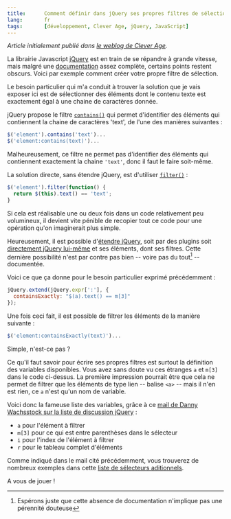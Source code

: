 ```yaml
--- 
title:      Comment définir dans jQuery ses propres filtres de sélection 
lang:       fr 
tags:       [développement, Clever Age, jQuery, JavaScript]
---
```


*Article initialement publié dans [le weblog de Clever Age](http://www.clever-age.com/veille/blog/comment-definir-dans-jquery-ses-propres-filtres-de-selection.html).*

La librairie Javascript [jQuery](http://jquery.com/) est en train de se répandre à grande vitesse, mais malgré une [documentation](http://docs.jquery.com/Main_Page) assez complète, certains points restent obscurs. Voici par exemple comment créer votre propre filtre de sélection.


Le besoin particulier qui m'a conduit à trouver la solution que je vais exposer ici est de sélectionner des éléments dont le contenu texte est exactement égal à une chaine de caractères donnée.

jQuery propose le filtre [`contains()`](http://docs.jquery.com/DOM/Traversing#contains.28_str_.29) qui permet d'identifier des éléments qui contiennent la chaine de caractères 'text', de l'une des manières suivantes :

```javascript
$('element').contains('text')...
$('element:contains(text)')...
```

Malheureusement, ce filtre ne permet pas d'identifier des éléments qui contiennent exactement la chaine `'text'`, donc il faut le faire soit-même.

La solution directe, sans étendre jQuery, est d'utiliser [`filter()`](http://docs.jquery.com/DOM/Traversing#filter.28_expression_.29) :

```javascript
$('element').filter(function() {
  return $(this).text() == 'text';
}
```

Si cela est réalisable une ou deux fois dans un code relativement peu volumineux, il devient vite pénible de recopier tout ce code pour une opération qu'on imaginerait plus simple.

Heureusement, il est possible d'[étendre jQuery](http://docs.jquery.com/Plugins/Authoring), soit par des plugins soit [directement jQuery lui-même](http://docs.jquery.com/Plugins/Authoring#Using_jQuery.extend_to_extend_jQuery_itself) et ses éléments, dont ses filtres. Cette dernière possibilité n'est par contre pas bien -- voire pas du tout[^1] -- documentée.

Voici ce que ça donne pour le besoin particulier exprimé précédemment :

```javascript
jQuery.extend(jQuery.expr[':'], {
  containsExactly: "$(a).text() == m[3]"
});
```

Une fois ceci fait, il est possible de filtrer les éléments de la manière suivante :

```javascript
$('element:containsExactly(text)')...
```

Simple, n'est-ce pas ?

Ce qu'il faut savoir pour écrire ses propres filtres est surtout la définition des variables disponibles. Vous avez sans doute vu ces étranges `a` et `m[3]` dans le code ci-dessus. La première impression pourrait être que cela ne permet de filtrer que les éléments de type lien -- balise `<a>` -- mais il n'en est rien, ce `a` n'est qu'un nom de variable.

Voici donc la fameuse liste des variables, grâce à ce [mail de Danny Wachsstock sur la liste de discussion jQuery](http://www.mail-archive.com/discuss@jquery.com/msg15863.html) :

- `a` pour l'élément à filtrer
- `m[3]` pour ce qui est entre parenthèses dans le sélecteur
- `i` pour l'index de l'élément à filtrer
- `r` pour le tableau complet d'éléments

Comme indiqué dans le mail cité précédemment, vous trouverez de nombreux exemples dans cette [liste de sélecteurs aditionnels](http://www.softwareunity.com/sandbox/JQueryMoreSelectors/).

A vous de jouer !


[^1]: Espérons juste que cette absence de documentation n'implique pas une pérennité douteuse

